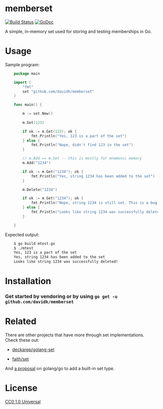# memberset

[![Build Status](https://travis-ci.org/davidk/memberset.svg?branch=master)](https://travis-ci.org/davidk/memberset)
[![GoDoc](https://godoc.org/github.com/davidk/memberset?status.svg)](https://godoc.org/github.com/davidk/memberset)

A simple, in-memory set used for storing and testing memberships in Go.

# Usage

Sample program:

```go
    package main

    import (
        "fmt"
        set "github.com/davidk/memberset"
    )

    func main() {

        m := set.New()
        
        m.Set(123)

        if ok := m.Get(123); ok {
            fmt.Println("Yes, 123 is a part of the set")
        } else {
            fmt.Println("Nope, didn't find 123 in the set")
        }

        // m.Add == m.Set -- this is mostly for mnemonic memory
        m.Add("1234")

        if ok := m.Get("1234"); ok {
            fmt.Println("Yes, string 1234 has been added to the set")
        }

        m.Delete("1234")

        if ok := m.Get("1234"); ok {
            fmt.Println("Nope, string 1234 is still set. This is a bug.")
        } else {
            fmt.Println("Looks like string 1234 was successfully deleted!")
        }

    }
```

Expected output:

```bash
    $ go build mtest.go
    $ ./mtest
    Yes, 123 is a part of the set
    Yes, string 1234 has been added to the set
    Looks like string 1234 was successfully deleted!
```

# Installation

### Get started by vendoring or by using `go get -u github.com/davidk/memberset`

# Related

There are other projects that have more through set implementations. Check these out:

* [deckarep/golang-set](https://github.com/deckarep/golang-set)

* [faith/set](https://github.com/fatih/set)

And [a proposal](https://github.com/golang/go/issues/16466) on golang/go to add a built-in set type.

# License

[CC0 1.0 Universal](https://creativecommons.org/publicdomain/zero/1.0/)
